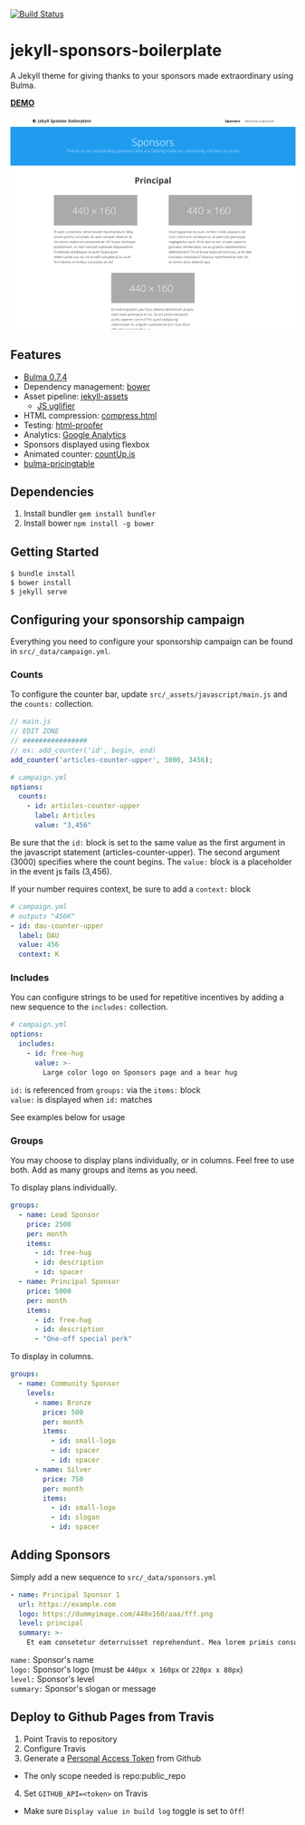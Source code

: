 [![Build Status](https://travis-ci.org/burden/jekyll-sponsors-boilerplate.svg?branch=master)](https://travis-ci.org/burden/jekyll-sponsors-boilerplate)

# jekyll-sponsors-boilerplate

A Jekyll theme for giving thanks to your sponsors made extraordinary using Bulma.

**[DEMO](https://jekyll-sponsors-boilerplate.burden.cc)**

![jekyll-sponsors-boilerplate](https://raw.githubusercontent.com/burden/jekyll-sponsors-boilerplate/master/screenshot.png)

## Features
- [Bulma 0.7.4](https://github.com/jgthms/bulma/tree/0.7.4)
- Dependency management: [bower](https://bower.io)
- Asset pipeline: [jekyll-assets](https://rubygems.org/gems/jekyll-assets)
  - [JS uglifier](https://rubygems.org/gems/uglifier/versions/3.2.0)
- HTML compression: [compress.html](http://jch.penibelst.de/)
- Testing: [html-proofer](https://github.com/gjtorikian/html-proofer)
- Analytics: [Google Analytics](https://www.google.com/analytics/)
- Sponsors displayed using flexbox
- Animated counter: [countUp.js](https://github.com/inorganik/CountUp.js)
- [bulma-pricingtable](https://github.com/Wikiki/bulma-pricingtable)

## Dependencies

1. Install bundler `gem install bundler`
2. Install bower `npm install -g bower`

## Getting Started

```
$ bundle install
$ bower install
$ jekyll serve
```

## Configuring your sponsorship campaign

Everything you need to configure your sponsorship campaign can be found in `src/_data/campaign.yml`. 

### Counts

To configure the counter bar, update `src/_assets/javascript/main.js` and the `counts:` collection.

```js
// main.js
// EDIT ZONE
// ################
// ex: add_counter('id', begin, end)
add_counter('articles-counter-upper', 3000, 3456);
```
```yaml
# campaign.yml
options:
  counts:
    - id: articles-counter-upper
      label: Articles
      value: "3,456"
```

Be sure that the `id:` block is set to the same value as the first argument in the javascript statement (articles-counter-upper). The second argument (3000) specifies where the count begins. The `value:` block is a placeholder in the event js fails (3,456). 

If your number requires context, be sure to add a `context:` block

```yaml
# campaign.yml
# outputs "456K"
- id: dau-counter-upper
  label: DAU
  value: 456
  context: K
```

### Includes

You can configure strings to be used for repetitive incentives by adding a new sequence to the `includes:` collection. 

```yaml
# campaign.yml
options:
  includes:
    - id: free-hug
      value: >-
        Large color logo on Sponsors page and a bear hug
```
`id:` is referenced from `groups:` via the `items:` block  
`value:` is displayed when `id:` matches  

See examples below for usage

### Groups

You may choose to display plans individually, or in columns. Feel free to use both. Add as many groups and items as you need. 

To display plans individually.
```yaml
groups:
  - name: Lead Sponsor
    price: 2500
    per: month
    items:
      - id: free-hug
      - id: description
      - id: spacer
  - name: Principal Sponsor
    price: 5000
    per: month
    items:
      - id: free-hug
      - id: description
      - "One-off special perk"
```
To display in columns.
```yaml
groups:
  - name: Community Sponsor
    levels:
      - name: Bronze
        price: 500
        per: month
        items:
          - id: small-logo
          - id: spacer
          - id: spacer
      - name: Silver
        price: 750
        per: month
        items:
          - id: small-logo
          - id: slogan
          - id: spacer
```

## Adding Sponsors
Simply add a new sequence to `src/_data/sponsors.yml`

```yaml
- name: Principal Sponsor 1
  url: https://example.com
  logo: https://dummyimage.com/440x160/aaa/fff.png
  level: principal
  summary: >-
    Et eam consetetur deterruisset reprehendunt. Mea lorem primis consulatu et, eam semper alterum ei, his omnis malorum consectetuer id? In per similique posidonium, ei nam suscipit luptatum disputationi! Prodesset cotidieque ne eum! Gubergren deterruisset usu ea, sit et tollit voluptaria! Eu eum ferri facete, erroribus consulatu at vis?
```
`name:` Sponsor's name  
`logo:` Sponsor's logo (must be `440px x 160px` or `220px x 80px`)  
`level:` Sponsor's level  
`summary:`  Sponsor's slogan or message

## Deploy to Github Pages from Travis
1. Point Travis to repository
2. Configure Travis
3. Generate a [Personal Access Token](https://github.com/settings/tokens) from Github
  - The only scope needed is repo:public_repo
4. Set `GITHUB_API=<token>` on Travis
  - Make sure `Display value in build log` toggle is set to `Off`!
